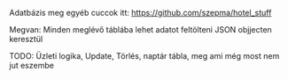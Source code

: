 Adatbázis meg egyéb cuccok itt: https://github.com/szepma/hotel_stuff

Megvan: Minden meglévő táblába lehet adatot feltölteni JSON objjecten keresztül

TODO: Üzleti logika, Update, Törlés, naptár tábla, meg ami még most nem jut eszembe
